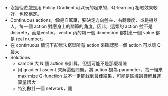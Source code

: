 
* 沒幾個遊戲是用 Policy Gradient 可以玩的起來的，Q-learning 相較效果較好，也較穩定。
* Continuous actions，像是自駕車，要決定方向盤左、右轉幾度，或是機器人，每一個 action 對應身上的關節的角度。因此，這類的 action 並不是 discrete，而是vector，vector 內的每一個 dimension 都對應一個 value 都是 real number。
* 在 continuous 情況下卻無法窮舉所有 action 來確認那一個 action 可以讓 Q 最大
* Solutions
	* sample 大 N 個 action 來計算，但這可能不是那麼精確
	* 用 gradient ascent 來解這個問題，將 action 視為 parameter，找一組來 maximize Q-function 並不一定能找到最佳結果，可能是區域最佳解且運算量很大
	* 特別數計一個 network，讓